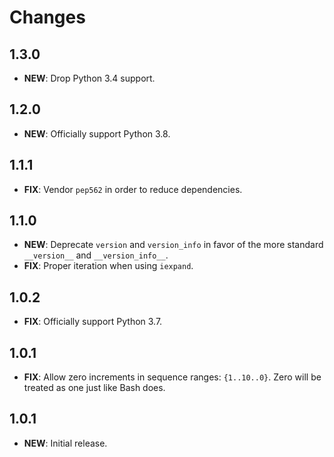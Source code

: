 # Changes

## 1.3.0

- **NEW**: Drop Python 3.4 support.

## 1.2.0

- **NEW**: Officially support Python 3.8.

## 1.1.1

- **FIX**: Vendor `pep562` in order to reduce dependencies.

## 1.1.0

- **NEW**: Deprecate `version` and `version_info` in favor of the more standard `__version__` and `__version_info__`.
- **FIX**: Proper iteration when using `iexpand`.

## 1.0.2

- **FIX**: Officially support Python 3.7.

## 1.0.1

- **FIX**: Allow zero increments in sequence ranges: `{1..10..0}`. Zero will be treated as one just like Bash does.

## 1.0.1

- **NEW**: Initial release.
